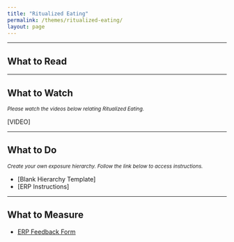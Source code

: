 ```yaml
---
title: "Ritualized Eating"
permalink: /themes/ritualized-eating/
layout: page
---
```

- - - -

## What to Read

- - - -

## What to Watch
<sup>*Please watch the videos below relating Ritualized Eating.*</sup>

[VIDEO]

- - - -

## What to Do
<sup>*Create your own exposure hierarchy. Follow the link below to access instructions.*</sup>

- [Blank Hierarchy Template]
- [ERP Instructions]

- - - -

## What to Measure
- <ins>[ERP Feedback Form](https://drive.google.com/file/d/1sV7AfEHtfEZfz-0nEUezAMLIThgSHe9u/view?usp=sharing)</ins>
